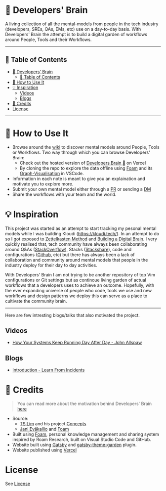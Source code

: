 # 🧠 Developers' Brain

A living collection of all the mental-models from people in the
tech industry (developers, SREs, QAs, EMs, etc) use on a day-to-day basis.
With Developers' Brain the attempt is to build a digital garden of workflows
around People, Tools and their Workflows.

---

## 📝 Table of Contents

- [🧠 Developers' Brain](#-developers-brain)
  - [📝 Table of Contents](#-table-of-contents)
- [📜 How to Use It](#-how-to-use-it)
- [💡 Inspiration](#-inspiration)
  - [Videos](#videos)
  - [Blogs](#blogs)
- [💫 Credits](#-credits)
- [License](#license)

---

# 📜 How to Use It

- Browse around the [wiki](content/wiki/wiki.md) to discover mental models around
  People, Tools or Workflows. Two way through which you can browse Developers'
  Brain:
  - Check out the hosted version of [Developers Brain
    🧠](https://developers-brain.vercel.app/) on Vercel
  - By cloning the repo to explore the data offline using
    [Foam](https://foambubble.github.io/foam/) and its
    [Graph-Visualisation](https://foambubble.github.io/foam/graph-visualisation)
    in VSCode.
- Information in each note is meant to give you an explaination and motivate you to explore more.
- Submit your own mental model either through a
  [PR](https://github.com/nitishMehrotra/developer-brain/pulls) or sending
  a [DM](https://twitter.com/@Nitish_Mehrotra)
- Share the workflows with your team and the world.

# 💡 Inspiration

This project was started as an attempt to start tracking my pesonal mental
models while I was building Kloudi (https://kloudi.tech/). In an attempt to do
so I got exposed to [Zettelkasten Method](https://zettelkasten.de/posts/overview/) and
[Building a Digital Brain](https://tomcritchlow.com/2019/02/17/building-digital-garden/). I
very quickly realised that, tech community have always been collaborating around Q&As
([StackOverflow](https://www.stackoverflow.com)), Stacks
([Stackshare](https://www.stackshare.io)), code and configurations
([Github](https://www.github.com), etc) but there has always
been a lack of collaboration and community around mental models that people in
the industry deploy for their day to day activities.

With Developers' Brain I am not trying to be another repository of top Vim
configurations or Git settings but as continoue living garden of actual
workflows that a developers uses to achieve an outcome. Hopefully, with the ever
expanding universe of people who code, tools we use and new workflows and design
patterns we deploy this can serve as a place to cultivate the community brain.

---

Here are few intresting blogs/talks that also motivated the project.

## Videos

- [How Your Systems Keep Running Day After Day - John Allspaw](https://www.youtube.com/watch?v=xA5U85LSk0M)

## Blogs

- [Introduction - Learn From Incidents](https://www.learningfromincidents.io/blog/learning-from-incidents-in-software)

# 💫 Credits

> You can read more about the motivation behind Developers' Brain [here](motivation.md)

- Source:
  - [TS Lim](https://github.com/tslim) and his project [Concepts](https://tslim.github.io/concepts/)
  - [Jani Eväkallio](https://twitter.com/jevakallio) and [Foam](https://foambubble.github.io/foam)
- Built using [Foam](https://foambubble.github.io/foam), personal knowledge management and sharing system inspired by Roam Research, built on Visual Studio Code and GitHub.
- Website built using [Gatsby](https://www.gatsbyjs.org/) and
  [gatsby-theme-garden](https://www.gatsbyjs.org/packages/gatsby-theme-garden/) plugin.
- Website published using [Vercel](https://www.vercel.com)

# License

See [License](https://github.com/nitishMehrotra/developers-brain/blob/main/LICENSE)

